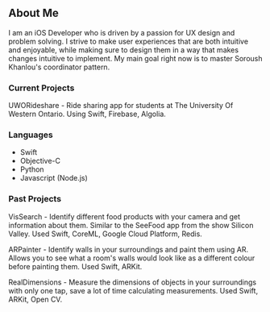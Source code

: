 ## About Me

I am an iOS Developer who is driven by a passion for UX design and problem solving.  I strive to make user experiences that are both intuitive and enjoyable, while making sure to design them in a way that makes changes intuitive to implement.  My main goal right now is to master Soroush Khanlou's coordinator pattern. 


### Current Projects

UWORideshare -  Ride sharing app for students at The University Of Western Ontario.  Using Swift, Firebase, Algolia.

### Languages

* Swift
* Objective-C
* Python
* Javascript (Node.js)

### Past Projects

VisSearch - Identify different food products with your camera and get information about them.  Similar to the SeeFood app from the show Silicon Valley.  Used Swift, CoreML, Google Cloud Platform, Redis.


ARPainter - Identify walls in your surroundings and paint them using AR.  Allows you to see what a room's walls would look like as a different colour before painting them.  Used Swift, ARKit.


RealDimensions - Measure the dimensions of objects in your surroundings with only one tap,  save a lot of time calculating measurements.  Used Swift, ARKit, Open CV.
